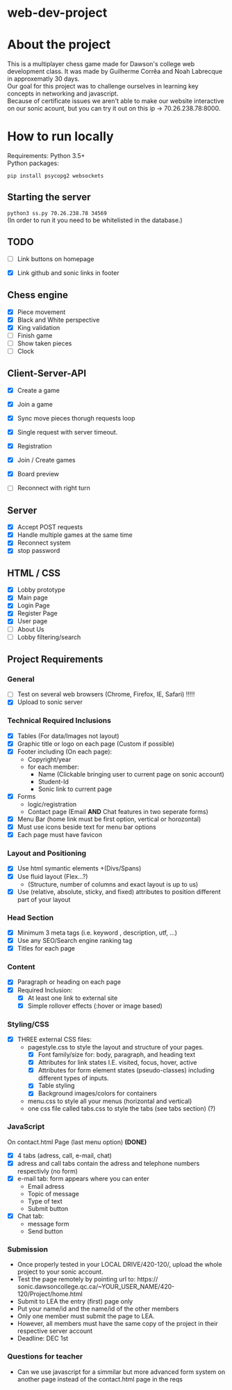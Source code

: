 # web-dev-project

# About the project
This is a multiplayer chess game made for Dawson's college web development class. It was made by Guilherme Corrêa and Noah Labrecque in approxematly 30 days.  
Our goal for this project was to challenge ourselves in learning key concepts in networking and javascript.  
Because of certificate issues we aren't able to make our website interactive on our sonic acount, but you can try it out on this ip -> 70.26.238.78:8000.



# How to run locally
Requirements: Python 3.5+ <br/>
Python packages: <br/>
```
pip install psycopg2 websockets
```
## Starting the server
`python3 ss.py 70.26.238.78 34569`  
(In order to run it you need to be whitelisted in the database.)
 

## TODO
- [ ] Link buttons on homepage
- [X] Link github and sonic links in footer


## Chess engine
- [x] Piece movement
- [x] Black and White perspective
- [x] King validation
- [ ] Finish game
- [ ] Show taken pieces
- [ ] Clock

## Client-Server-API
- [x] Create a game
- [x] Join a game
- [x] Sync move pieces thorugh requests loop
- [x] Single request with server timeout.
- [X] Registration
- [X] Join / Create games
- [X] Board preview
- [ ] Reconnect with right turn


## Server
- [x] Accept POST requests
- [x] Handle multiple games at the same time
- [x] Reconnect system
- [x] stop password

## HTML / CSS
- [x] Lobby prototype
- [X] Main page
- [X] Login Page
- [X] Register Page
- [X] User page
- [ ] About Us 
- [ ] Lobby filtering/search

## Project Requirements



### General
- [ ] Test on several web browsers (Chrome, Firefox, IE, Safari) !!!!!
- [X] Upload to sonic server

### Technical Required Inclusions
- [X] Tables (For data/Images not layout)
- [X] Graphic title or logo on each page (Custom if possible)
- [X] Footer including (On each page):
    * Copyright/year
    * for each member:
        * Name (Clickable bringing user to current page on sonic account)
        * Student-Id
        * Sonic link to current page
- [X] Forms
    * logic/registration
    * Contact page (Email __AND__ Chat features in two seperate forms)
- [X] Menu Bar (home link must be first option, vertical or horozontal)
- [x] Must use icons beside text for menu bar options 
- [X] Each page must have favicon

### Layout and Positioning
- [X] Use html symantic elements +(Divs/Spans)
- [X] Use fluid layout (Flex...?)
    * (Structure, number of columns and exact layout is up to us)
- [X] Use (relative, absolute, sticky, and fixed) attributes to position different part of your layout

### Head Section
- [X] Minimum 3 meta tags (i.e. keyword , description, utf, ...)
- [X] Use any SEO/Search engine ranking tag
- [X] Titles for each page

### Content
- [X] Paragraph or heading on each page
- [X] Required Inclusion:
    - [X] At least one link to external site
    - [X] Simple rollover effects (:hover or image based)

### Styling/CSS
- [x] THREE external CSS files:
    * pagestyle.css to style the layout and structure of your pages.
        - [X] Font family/size for: body, paragraph, and heading text
        - [X] Attributes for link states I.E. visited, focus, hover, active
        - [X] Attributes for form element states (pseudo-classes) including different types of inputs.
        - [X] Table styling
        - [X] Background images/colors for containers   
    * menu.css to style all your menus (horizontal and vertical)
    * one css file called tabs.css to style the tabs (see tabs section) (?)

### JavaScript
On contact.html Page (last menu option) <b>(DONE)</b>
- [x] 4 tabs (adress, call, e-mail, chat)
- [x] adress and call tabs contain the adress and telephone numbers respectivly (no form)
- [x] e-mail tab: form appears where you can enter
    * Email adress
    * Topic of message
    * Type of text
    * Submit button
- [x] Chat tab:
    * message form
    * Send button

### Submission
* Once properly tested in your LOCAL DRIVE/420-120/, upload the whole project to your sonic account.
* Test the page remotely by pointing url to: https:// sonic.dawsoncollege.qc.ca/~YOUR_USER_NAME/420-120/Project/home.html
* Submit to LEA the entry (first) page only
* Put your name/id and the name/id of the other members
* Only one member must submit the page to LEA.
* However, all members must have the same copy of the project in their respective server account
* Deadline: DEC 1st

### Questions for teacher
* Can we use javascript for a simmilar but more advanced form system on another page instead of the contact.html page in the reqs

